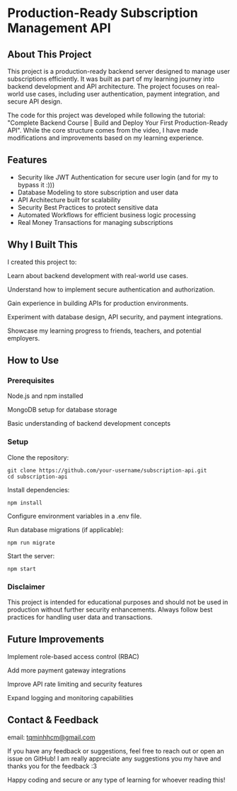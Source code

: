 # Production-Ready Subscription Management API

## About This Project

This project is a production-ready backend server designed to manage user subscriptions efficiently. It was built as part of my learning journey into backend development and API architecture. The project focuses on real-world use cases, including user authentication, payment integration, and secure API design.

The code for this project was developed while following the tutorial: "Complete Backend Course | Build and Deploy Your First Production-Ready API". While the core structure comes from the video, I have made modifications and improvements based on my learning experience.

## Features

- Security like JWT Authentication for secure user login (and for my to bypass it :))) 
- Database Modeling to store subscription and user data
- API Architecture built for scalability
- Security Best Practices to protect sensitive data
- Automated Workflows for efficient business logic processing
- Real Money Transactions for managing subscriptions

## Why I Built This

I created this project to:

Learn about backend development with real-world use cases.

Understand how to implement secure authentication and authorization.

Gain experience in building APIs for production environments.

Experiment with database design, API security, and payment integrations.

Showcase my learning progress to friends, teachers, and potential employers.

## How to Use

### Prerequisites

Node.js and npm installed

MongoDB setup for database storage

Basic understanding of backend development concepts

### Setup

Clone the repository:

```
git clone https://github.com/your-username/subscription-api.git
cd subscription-api
```

Install dependencies:

``` npm install ```

Configure environment variables in a .env file.

Run database migrations (if applicable):

``` npm run migrate ```

Start the server:

``` npm start ```

### Disclaimer

This project is intended for educational purposes and should not be used in production without further security enhancements. Always follow best practices for handling user data and transactions.

## Future Improvements

Implement role-based access control (RBAC)

Add more payment gateway integrations

Improve API rate limiting and security features

Expand logging and monitoring capabilities

## Contact & Feedback
email: tqminhhcm@gmail.com


If you have any feedback or suggestions, feel free to reach out or open an issue on GitHub! I am really appreciate any suggestions you my have and thanks you for the feedback :3 

Happy coding and secure or any type of learning for whoever reading this!

